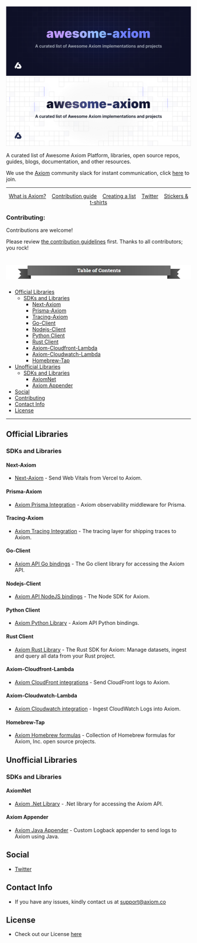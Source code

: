 ![awesome-axiom: A curated list of Awesome Axiom implementations and projects](.github/images/banner-dark.svg#gh-dark-mode-only)
![awesome-axiom: A curated list of Awesome Axiom implementations and projects](.github/images/banner-light.svg#gh-light-mode-only)

A curated list of Awesome Axiom Platform, libraries, open source repos, guides, blogs, documentation, and other resources.

We use the [Axiom](https://axiomfm.slack.com/ssb/redirect) community slack for instant communication, click [here](https://www.axiom.co/support) to join.

---

<p align="center">
	<a href="https://www.axiom.co/docs/get-help/faq">What is Axiom?</a>&nbsp;&nbsp;&nbsp;
	<a href="contributing.md">Contribution guide</a>&nbsp;&nbsp;&nbsp;
	<a href="create-list.md">Creating a list</a>&nbsp;&nbsp;&nbsp;
	<a href="https://twitter.com/AxiomFM">Twitter</a>&nbsp;&nbsp;&nbsp;
	<a href="">Stickers & t-shirts</a>
</p>


### Contributing:

Contributions are welcome!

Please review [the contribution guidelines](https://github.com/axiomhq/awesome-axiom/blob/main/Contributing.md) first. Thanks to all contributors; you rock!

# <img src="https://raw.githubusercontent.com/Awesome-Windows/Awesome/master/media/chrome_2016-06-11_19-02-31.png" alt="table of contents">


<!-- - [Awesome Axiom](#awesome-axiom)
  - [Table of Contents](#table-of-contents) -->
  <!-- - [Axiom Platform](#axiom-platform)
    - [Axiom Cloud](#axiom-cloud)
    - [Axiom Desktop Demo](#axiom-desktop-demo)
    - [Axiom Self Host](#axiom-self-host)
    - [Self Host Lambda Queries](#self-host-lambda-queries)
  - [Axiom Website](axiom-website)
  - [Documentation](#documentation)
    - [Installation](#installation)
    - [Send Data](#send-data)
    - [Query Data](#query-data)
    - [Monitor](#monitor) -->


  - [Official Libraries](#official-libraries)
    - [SDKs and Libraries](#sdks-and-libraries)
      - [Next-Axiom](#next-axiom)
      - [Prisma-Axiom](#prisma-axiom)
      - [Tracing-Axiom](#tracing-axiom)
      - [Go-Client](#go-client)
      - [Nodejs-Client](#nodejs-client)
      - [Python Client](#python-client)
      - [Rust Client](#rust-client)
      - [Axiom-Cloudfront-Lambda](#axiom-cloudfront-lambda)
      - [Axiom-Cloudwatch-Lambda](#axiom-cloudwatch-lambda)
      - [Homebrew-Tap](#homebrew-tap)
  - [Unofficial Libraries](#unofficial-libraries)
    - [SDKs and Libraries](#sdks-and-libraries-1)
      - [AxiomNet](#axiomnet)
      - [Axiom Appender](#axiom-appender)
  - [Social](#social)
  - [Contributing](#contributing-1)
  - [Contact Info](#contact-info)
  - [License](#license)

  <!-- - [Axiom CLI](#axiom-cli)
  - [Integrations](#integrations)
  - [Open Source Repos](#open-source-repos)
  - [Guides, Books, Changelog, and Training](#guides-books-documentation-and-training) -->


---


## Official Libraries 

### SDKs and Libraries 

#### Next-Axiom 
- [Next-Axiom](https://github.com/axiomhq/next-axiom) - Send Web Vitals from Vercel to Axiom.


#### Prisma-Axiom 

- [Axiom Prisma Integration](https://github.com/axiomhq/prisma-axiom) - Axiom observability middleware for Prisma. 

#### Tracing-Axiom

- [Axiom Tracing Integration](https://github.com/axiomhq/tracing-axiom) - The tracing layer for shipping traces to Axiom.


#### Go-Client

- [Axiom API Go bindings](https://github.com/axiomhq/axiom-go) - The Go client library for accessing the Axiom API.

#### Nodejs-Client 

- [Axiom API NodeJS bindings](https://github.com/axiomhq/axiom-node) - The Node SDK for Axiom.


#### Python Client 

- [Axiom Python Library](https://github.com/axiomhq/axiom-py) - Axiom API Python bindings.

#### Rust Client 

- [Axiom Rust Library](https://github.com/axiomhq/axiom-rs) - The Rust SDK for Axiom: Manage datasets, ingest and query all data from your Rust project.

#### Axiom-Cloudfront-Lambda

- [Axiom CloudFront integrations](https://github.com/axiomhq/axiom-cloudfront-lambda) - Send CloudFront logs to Axiom.

#### Axiom-Cloudwatch-Lambda 

- [Axiom Cloudwatch integration](https://github.com/axiomhq/axiom-cloudwatch-lambda) - Ingest CloudWatch Logs into Axiom.

#### Homebrew-Tap 

- [Axiom Homebrew formulas](https://github.com/axiomhq/homebrew-tap) - Collection of Homebrew formulas for Axiom, Inc. open source projects.


## Unofficial Libraries 

### SDKs and Libraries 

#### AxiomNet

- [Axiom .Net Library](https://j-sauer.github.io/axiom-net/) - .Net library for accessing the Axiom API.


#### Axiom Appender

- [Axiom Java Appender](https://github.com/yHSJ/axiom-appender) - Custom Logback appender to send logs to Axiom using Java. 


## Social 
- [Twitter](https://twitter.com/AxiomFM)


## Contact Info

- If you have any issues, kindly contact us at [support@axiom.co](mailto:support@axiom.co)

## License 

- Check out our License [here](https://github.com/axiomhq/awesome-axiom/blob/main/LICENSE)



